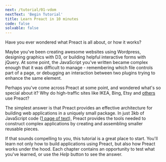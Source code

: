```yaml
---
next: /tutorial/01-vdom
nextText: 'Begin Tutorial'
title: Learn Preact in 10 minutes
code: false
solvable: false
---
```


Have you ever wondered what Preact is all about, or how it works?

Maybe you've been creating awesome websites using Wordpress, designing
graphics with D3, or building helpful interactive forms with jQuery.
At some point, the JavaScript you've written became complex enough that
it was difficult to manage - remembering which file controls part of a
page, or debugging an interaction between two plugins trying to enhance
the same element.

Perhaps you've come across Preact at some point, and wondered what's so
special about it? Why do high-traffic sites like IKEA, Bing, Etsy and
[others] use Preact?

The simplest answer is that Preact provides an effective architecture for
building web applications in a uniquely small package. In just 3kb of
JavaScript code ([1 page of text](https://unpkg.com/preact)),
Preact provides the tools needed to construct complex applications by
creating and assembling smaller reusable pieces.

If that sounds compelling to you, this tutorial is a great place to start.
You'll learn not only how to build applications using Preact, but also how
Preact works under the hood. Each chapter contains an opportunity to test
what you've learned, or use the _Help_ button to see the answer.

[others]: /about/we-are-using/
